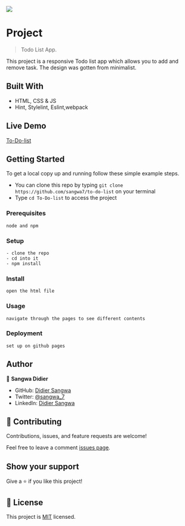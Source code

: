 ![](https://img.shields.io/badge/Microverse-blueviolet)

# Project

> Todo List App.

This project is a responsive Todo list app which allows you to add and remove task. The design was gotten from minimalist.

## Built With

- HTML, CSS & JS
- Hint, Stylelint, Eslint,webpack

## Live Demo

[To-Do-list](https://sangwa7.github.io/to-do-list/)

## Getting Started

To get a local copy up and running follow these simple example steps.

- You can clone this repo by typing `git clone https://github.com/sangwa7/to-do-list` on your terminal
- Type `cd To-Do-list` to access the project

### Prerequisites

```
node and npm
```

### Setup

```
- clone the repo
- cd into it
- npm install
```

### Install

```
open the html file
```

### Usage

```
navigate through the pages to see different contents
```

### Deployment

```
set up on github pages
```

## Author

👤 **Sangwa Didier**

- GitHub: [Didier Sangwa](https://github.com/sangwa7)
- Twitter: [@sangwa_7](https://twitter.com/sangwa_7)
- LinkedIn: [Didier Sangwa](https://www.linkedin.com/in/didier-sangwa-463054227)

## 🤝 Contributing

Contributions, issues, and feature requests are welcome!

Feel free to leave a comment [issues page]().

## Show your support

Give a ⭐️ if you like this project!

## 📝 License

This project is [MIT](./MIT.md) licensed.

